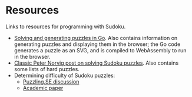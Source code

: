 # Resources

Links to resources for programming with Sudoku.

* [Solving and generating puzzles in Go](https://eli.thegreenplace.net/2022/sudoku-go-and-webassembly/). Also contains information on generating puzzles and displaying them in the browser; the Go code generates a puzzle as an SVG, and is compiled to WebAssembly to run in the browser.
* [Classic Peter Norvig post on solving Sudoku puzzles](https://norvig.com/sudoku.html). Also contains some lists of hard puzzles.
* Determining difficulty of Sudoku puzzles:
  * [Puzzling.SE discussion](https://puzzling.stackexchange.com/questions/29/what-are-the-criteria-for-determining-the-difficulty-of-sudoku-puzzle)
  * [Academic paper](https://arxiv.org/abs/1403.7373)
